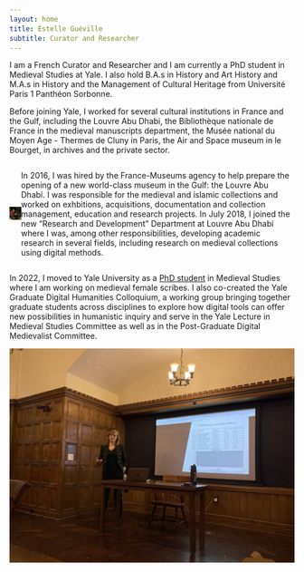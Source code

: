 ```yaml
---
layout: home
title: Estelle Guéville
subtitle: Curator and Researcher
---
```


I am a French Curator and Researcher and I am currently a PhD student in Medieval Studies at Yale. I also hold B.A.s in History and Art History and M.A.s in History and the Management of Cultural Heritage from Université Paris 1 Panthéon Sorbonne.

Before joining Yale, I worked for several cultural institutions in France and the Gulf, including the Louvre Abu Dhabi, the Bibliothèque nationale de France  in the medieval manuscripts department, the Musée national du Moyen Age - Thermes de Cluny in Paris, the Air and Space museum in le Bourget, in archives and the private sector.

<div style="display: flex; align-items: center;">
  <a href="/assets/img/LAD.jpg" data-lightbox="PBP" data-title="Louvre Abu Dhabi ©Beverly Galdamez">
    <img src="/assets/img/LAD.jpg" title="Louvre Abu Dhabi ©Beverly Galdamez" style="width: 150px; margin-right: 10px;">
  </a>



In 2016, I was hired by the France-Museums agency to help prepare the opening of a new world-class museum in the Gulf: the Louvre Abu Dhabi. I was responsible for the medieval and islamic collections and worked on exhbitions, acquisitions, documentation and collection management, education and research projects. In July 2018, I joined the new “Research and Development” Department at Louvre Abu Dhabi where I was, among other responsibilities, developing academic research in several fields, including research on medieval collections using digital methods.
</div>

In 2022, I moved to Yale University as a <a href="https://medieval.yale.edu/people/estelle-gu-ville">PhD student</a> in Medieval Studies where I am working on medieval female scribes. I also co-created the Yale Graduate Digital Humanities Colloquium, a working group bringing together graduate students across disciplines to explore how digital tools can offer new possibilities in humanistic inquiry and serve in the Yale Lecture in Medieval Studies Committee as well as in the Post-Graduate Digital Medievalist Committee.

<a href="/assets/img/medievallunch.jpg" data-lightbox="PBP" data-title="Paris Bible Project ©Serena Strecker">
  <img src="/assets/img/medievallunch.jpg" title="Paris Bible Project ©Serena Strecker">
</a>
